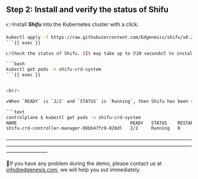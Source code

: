 ## Step 2: Install and verify the status of Shifu

👉Install ***Shifu*** into the Kubernetes cluster with a click.

```bash
kubectl apply -f https://raw.githubusercontent.com/Edgenesis/shifu/v0.29.0/pkg/k8s/crd/install/shifu_install.yml
```{{ exec }}

👉Check the status of Shifu. (It may take up to ⏰20 seconds⏰ to install.)

```bash
kubectl get pods -n shifu-crd-system 
```{{ exec }}


<br/>

✔️When `READY` is `2/2` and `STATUS` is `Running`, then Shifu has been successfully installed.

```text
controlplane $ kubectl get pods -n shifu-crd-system 
NAME                                           READY   STATUS    RESTARTS   AGE
shifu-crd-controller-manager-98bb47fc9-828dl   2/2     Running   0          22s
```

————————————————————————————————————————————————————————————————————————————————
<br/>

🔔If you have any problem during the demo, please contact us at [info@edgenesis.com](mailto:info@edgenesis.com), we will help you out immediately.

